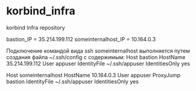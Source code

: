 # korbind_infra
korbind Infra repository

bastion_IP = 35.214.199.112
someinternalhost_IP = 10.164.0.3

Подключение командой вида ssh someinternalhost выполняется
путем создания файла ~/.ssh/config с содержимым:
Host bastion
  HostName 35.214.199.112
  User appuser
  IdentityFile ~/.ssh/appuser
  IdentitiesOnly yes

Host someinternalhost
  HostName 10.164.0.3
  User appuser
  ProxyJump bastion
  IdentityFile ~/.ssh/appuser
  IdentitiesOnly yes
